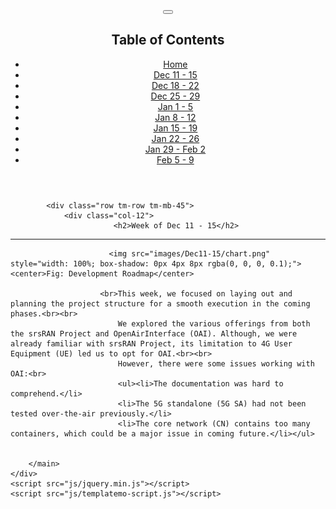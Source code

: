    
<body>
    <header class="tm-header" id="tm-header">
        <div class="tm-header-wrapper">
            <button class="navbar-toggler" type="button" aria-label="Toggle navigation">
                <i class="fas fa-bars"></i>
            </button>
            <div class="tm-site-header">            
                <h2 class="text-center">Table of Contents</h2>
            </div>
            <nav class="tm-nav" id="tm-nav">            
                <ul>
                    <li class="tm-nav-item active"><a href="index.html" class="tm-nav-link">
                        <i class="fas fa-home"></i>
                        Home
                    </a></li>
                    <li class="tm-nav-item"><a href="Dec11-15.html" class="tm-nav-link">
                        Dec 11 - 15
                    </a></li>
                    <li class="tm-nav-item"><a href="Dec18-22.html" class="tm-nav-link">
                        Dec 18 - 22
                    </a></li>
                    <li class="tm-nav-item"><a href="Dec25-29.html" class="tm-nav-link">
                        Dec 25 - 29
                    </a></li>
                    <li class="tm-nav-item"><a href="Jan1-5.html" class="tm-nav-link">
                        Jan 1 - 5
                    </a></li>
                    <li class="tm-nav-item"><a href="Jan8-12.html" class="tm-nav-link">
                        Jan 8 - 12
                    </a></li>
                    <li class="tm-nav-item"><a href="Jan15-19.html" class="tm-nav-link">
                        Jan 15 - 19
                    </a></li>
                    <li class="tm-nav-item"><a href="Jan22-26.html" class="tm-nav-link">
                        Jan 22 - 26
                    </a></li>
                    <li class="tm-nav-item"><a href="Jan29-Feb2.html" class="tm-nav-link">
                        Jan 29 - Feb 2
                    </a></li>
                    <li class="tm-nav-item"><a href="Feb5-9.html" class="tm-nav-link">
                        Feb 5 - 9
                    </a></li>
                </ul>
            </nav>
        </div>
    </header>
    <div class="container-fluid">
        <main class="tm-main">

                      
            <div class="row tm-row tm-mb-45">
                <div class="col-12">
                           <h2>Week of Dec 11 - 15</h2>
<hr>
                          
                          <img src="images/Dec11-15/chart.png" style="width: 100%; box-shadow: 0px 4px 8px rgba(0, 0, 0, 0.1);"><center>Fig: Development Roadmap</center>
                            
                        <br>This week, we focused on laying out and planning the project structure for a smooth execution in the coming phases.<br><br>
                            We explored the various offerings from both the srsRAN Project and OpenAirInterface (OAI). Although, we were already familiar with srsRAN Project, its limitation to 4G User Equipment (UE) led us to opt for OAI.<br><br>
                            However, there were some issues working with OAI:<br>
                            <ul><li>The documentation was hard to comprehend.</li>
                            <li>The 5G standalone (5G SA) had not been tested over-the-air previously.</li>
                            <li>The core network (CN) contains too many containers, which could be a major issue in coming future.</li></ul>
                            

        </main>
    </div>
    <script src="js/jquery.min.js"></script>
    <script src="js/templatemo-script.js"></script>
</body>
</html>
